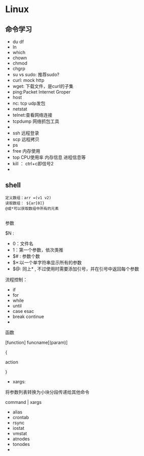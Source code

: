 # Linux

## 命令学习

- du df
- ln
- which
- chown
- chmod
- chgrp
- su vs sudo: 推荐sudo?
- curl: mock http
- wget: 下载文件，是curl的子集
- ping:Packet Internet Groper
- host
- nc: tcp udp发包
- netstat
- telnet:查看网络连接
- tcpdump 网络抓包工具
- 
- ssh  远程登录
- scp 远程拷贝
- ps
- free 内存使用
- top  CPU使用率 内存信息 进程信息等
- kill ： ctrl+c即信号2
- 



## shell

```
定义数组：arr =(v1 v2)
读取数组： ${ar[0]}
@或*可以获取数组中所有的元素


```



参数

$N : 

- 0：文件名
- 1：第一个参数，依次类推
- $# : 参数个数
- $*:以一个单字符串显示所有的参数
- $@: 同上* , 不过使用时需要添加引号，并在引号中返回每个参数 



流程控制：

- if
- for
- while
- until
- case esac
- break continue
- 



函数

[function] funcname[(param)]

{

 action

}



- xargs:

将参数列表转换为小块分段传递给其他命令

command | xargs

- alias
- crontab
- rsync
- iostat
- vmstat
- atnodes
- tonodes
- 

